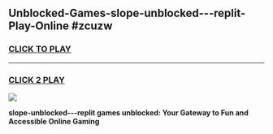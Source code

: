 
## Unblocked-Games-slope-unblocked---replit-Play-Online #zcuzw
<h3>
<a href="https://news.freeplayer.one?title=slope-unblocked---replit&ref=3">CLICK TO PLAY</a></h3>
<hr>

<h3>
<a href="https://news.freeplayer.one?title=slope-unblocked---replit&ref=3">CLICK 2 PLAY</a>
  
</h3>

<a href="https://news.freeplayer.one?title=slope-unblocked---replit&ref=3"><img src="https://clearcache.store/games.png"></a>


**slope-unblocked---replit games unblocked: Your Gateway to Fun and Accessible Online Gaming**
